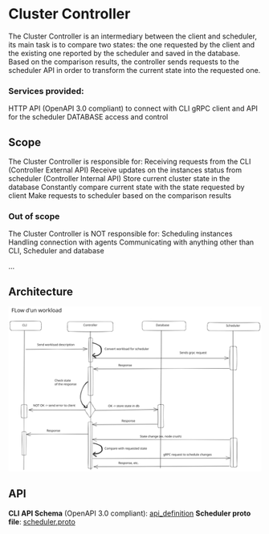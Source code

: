 # Cluster Controller

The Cluster Controller is an intermediary between the client and scheduler, its main task is to compare two states: the one requested by the client and the existing one reported by the scheduler and saved in the database. Based on the comparison results, the controller sends requests to the scheduler API in order to transform the current state into the requested one.

### Services provided:

HTTP API (OpenAPI 3.0 compliant) to connect with CLI
gRPC client and API for the scheduler
DATABASE access and control

## Scope

The Cluster Controller is responsible for:
Receiving requests from the CLI (Controller External API)
Receive updates on the instances status from scheduler (Controller Internal API)
Store current cluster state in the database
Constantly compare current state with the state requested by client
Make requests to scheduler based on the comparison results

### Out of scope

The Cluster Controller is NOT responsible for:
Scheduling instances
Handling connection with agents
Communicating with anything other than CLI, Scheduler and database

…

## Architecture

![scheme](./scheme.svg)

## API

**CLI API Schema** (OpenAPI 3.0 compliant): [api_definition](./api_definition.yaml)
**Scheduler proto file**: [scheduler.proto](./scheduler.proto)

